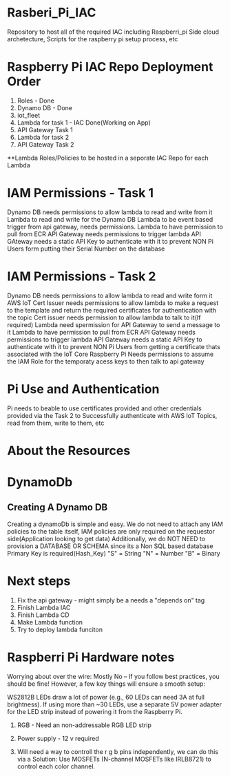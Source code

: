 # Rasberi_Pi_IAC
Repository to host all of the required IAC including Raspberri_pi Side cloud archetecture, Scripts for the raspberry pi setup process, etc

# Raspberry Pi IAC Repo Deployment Order
1. Roles - Done
2. Dynamo DB - Done
3. iot_fleet
4. Lambda for task 1 - IAC Done(Working on App)
5. API Gateway Task 1
6. Lambda for task 2 
7. API Gateway Task 2

**Lambda Roles/Policies to be hosted in a seporate IAC Repo for each Lambda
# IAM Permissions - Task 1
Dynamo DB needs permissions to allow lambda to read and write from it
Lambda to read and write for the Dynamo DB
Lambda to be event based trigger from api gateway, needs permissions.
Lambda to have permission to pull from ECR
API Gateway needs permissions to trigger lambda
API GAteway needs a static API Key to authenticate with it to prevent NON Pi Users form putting their Serial Number on the database

# IAM Permissions - Task 2
Dynamo DB needs permissions to allow lambda to read and write form it
AWS IoT Cert Issuer needs permissions to allow lambda to make a request to the template and return the required certificates for authentication with the topic
Cert issuer needs permission to allow lambda to talk to it(If required)
Lambda need spermission for API Gateway to send a message to it
Lambda to have permission to pull from ECR
API Gateway needs permissions to trigger lambda
API Gateway needs a static API Key to authenticate with it to prevent NON Pi Users from getting a certificate thats associated with the IoT Core
Raspberry Pi Needs permissions to assume the IAM Role for the temporaty acess keys to then talk to api gateway

# Pi Use and Authentication
Pi needs to beable to use certificates provided and other credentials provided via the Task 2 to Successfully authenticate with AWS IoT Topics, read from them, write to them, etc



# About the Resources

# DynamoDb
## Creating A Dynamo DB
Creating a dynamoDb is simple and easy. We do not need to attach any IAM policies to the table itself, IAM policies are only required on the requestor side(Application looking to get data)
Additionally, we do NOT NEED to provision a DATABASE OR SCHEMA since its a Non SQL based database
Primary Key is required(Hash_Key)
"S" = String
"N" = Number
"B" = Binary



# Next steps
1. Fix the api gateway - might simply be a needs a "depends on" tag
2. Finish Lambda IAC
3. Finish Lambda CD 
4.  Make Lambda function
5. Try to deploy lambda funciton

# Raspberri Pi Hardware notes

Worrying about over the wire: Mostly No – If you follow best practices, you should be fine!
However, a few key things will ensure a smooth setup:

WS2812B LEDs draw a lot of power (e.g., 60 LEDs can need 3A at full brightness).
If using more than ~30 LEDs, use a separate 5V power adapter for the LED strip instead of powering it from the Raspberry Pi.





1. RGB - Need an non-addressable RGB LED strip

2. Power supply - 12 v required

2. Will need a way to controll the r g b pins independently, we can do this via a
 Solution: Use MOSFETs (N-channel MOSFETs like IRLB8721) to control each color channel.